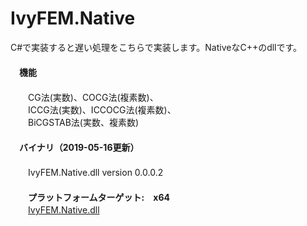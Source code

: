 ﻿IvyFEM.Native  
=============  

C#で実装すると遅い処理をこちらで実装します。NativeなC++のdllです。  
　  
　**機能**  
　  
　　CG法(実数)、COCG法(複素数)、  
　　ICCG法(実数)、ICCOCG法(複素数)、  
　　BiCGSTAB法(実数、複素数)  
　  
　**バイナリ（2019-05-16更新）**  
　  
　　IvyFEM.Native.dll version 0.0.0.2  
　  
　　**プラットフォームターゲット:　x64**  
　　[IvyFEM.Native.dll](https://github.com/ryujimiya/IvyFEM.Native/blob/master/publish/)  
　  
